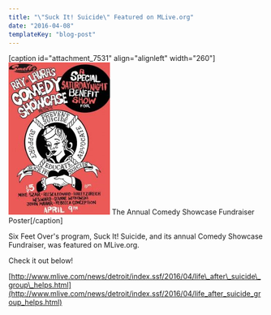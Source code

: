 ```yaml
---
title: "\"Suck It! Suicide\" Featured on MLive.org"
date: "2016-04-08"
templateKey: "blog-post"
---
```


\[caption id="attachment\_7531" align="alignleft" width="260"\]![Suck It! Suicide | Benefit Poster](images/suck_it_suicide_poster-200x300.jpg) The Annual Comedy Showcase Fundraiser Poster\[/caption\]

Six Feet Over's program, Suck It! Suicide, and its annual Comedy Showcase Fundraiser, was featured on MLive.org.

Check it out below!

[http://www.mlive.com/news/detroit/index.ssf/2016/04/life\_after\_suicide\_group\_helps.html](http://www.mlive.com/news/detroit/index.ssf/2016/04/life_after_suicide_group_helps.html)
